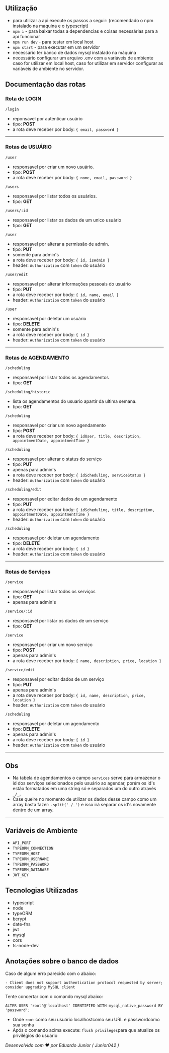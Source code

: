 ## **Utilização**
 - para utilizar a api execute os passos a seguir: (recomendado o npm instalado na maquina e o typescript)
 - ``npm i`` - para baixar todas a dependencias e coisas necessárias para a api funcionar
 - ``npm run dev`` - para testar em local host
 - ``npm start`` - para executar em um servidor
 - necessário ter banco de dados mysql instalado na máquina
 - necessário configurar um arquivo .env com a variáveis de ambiente caso for utilizar em local host, caso for utilizar em servidor configurar as variáveis de ambiente no servidor.

## **Documentação das rotas**

### Rota de **LOGIN**

`/login`
- reponsavel por autenticar usuário
- tipo: **POST**
- a rota deve receber por body: `{ email, password }`

---

### Rotas de **USUÁRIO**

`/user`
- responsavel por criar um novo usuário.
- tipo: **POST**
- a rota deve receber por body: `{ nome, email, password }`

`/users`
- responsavel por listar todos os usuários.
- tipo: **GET**

`/users/:id`
- responsavel por listar os dados de um unico usuário
- tipo: **GET**

`/user`
- responsavel por alterar a permissão de admin.
- tipo: **PUT**
- somente para admin's
- a rota deve receber por body: `{ id, isAdmin }`
- header: `Authorization` com `token` do usuário

`/user/edit`
- responsavel por alterar informações pessoais do usuário
- tipo: **PUT**
- a rota deve receber por body: `{ id, name, email }`
- header: `Authorization` com `token` do usuário

`/user`
- responsavel por deletar um usuário
- tipo: **DELETE**
- somente para admin's
- a rota deve receber por body: `{ id }`
- header: `Authorization` com `token` do usuário

---

### Rotas de **AGENDAMENTO**

`/scheduling`
- responsavel por listar todos os agendamentos
- tipo: **GET**

`/scheduling/historic`
- lista os agendamentos do usuario apartir da ultima semana.
- tipo: **GET**

`/scheduling`
- responsavel por criar um novo agendamento
- tipo: **POST**
- a rota deve receber por body: `{ idUser, title, description, appointmentDate, appointmentTime }`

`/scheduling`
- responsavel por alterar o status do serviço
- tipo: **PUT**
- apenas para admin's
- a rota deve receber por body: `{ idScheduling, serviceStatus }`
- header: `Authorization` com `token` do usuário

`/scheduling/edit`
- responsavel por editar dados de um agendamento
- tipo: **PUT**
- a rota deve receber por body: `{ idScheduling, title, description, appointmentDate, appointmentTime }`
- header: `Authorization` com `token` do usuário

`/scheduling`
- responsavel por deletar um agendamento
- tipo: **DELETE**
- a rota deve receber por body: `{ id }`
- header: `Authorization` com `token` do usuário

---
### Rotas de **Serviços**

`/service`
- responsavel por listar todos os serviços
- tipo: **GET**
- apenas para admin's

`/service/:id`
- responsavel por listar os dados de um serviço
- tipo: **GET**

`/service`
- responsavel por criar um novo serviço
- tipo: **POST**
- apenas para admin's
- a rota deve receber por body: `{ name, description, price, location }`

`/service/edit`
- responsavel por editar dados de um serviço
- tipo: **PUT**
- apenas para admin's
- a rota deve receber por body: `{ id, name, description, price, location }`
- header: `Authorization` com `token` do usuário

`/scheduling`
- responsavel por deletar um agendamento
- tipo: **DELETE**
- apenas para admin's
- a rota deve receber por body: `{ id }`
- header: `Authorization` com `token` do usuário

---
## **Obs**
 - Na tabela de agendamentos o campo ``services`` serve para armazenar o id dos serviços selecionados pelo usuário ao agendar, porém os id's estão formatados em uma string só e separados um do outro através ``_/_``.
 - Case queire no momento de utilizar os dados desse campo como um array basta fazer: ``.split('_/_')`` e isso irá separar os id's novamente dentro de um array.

---

## **Variáveis de Ambiente**
- `API_PORT`
- `TYPEORM_CONNECTION`
- `TYPEORM_HOST`
- `TYPEORM_USERNAME`
- `TYPEORM_PASSWORD`
- `TYPEORM_DATABASE`
- `JWT_KEY`

## **Tecnologias Utilizadas**
- typescript
- node
- typeORM
- bcrypt
- date-fns
- jwt
- mysql
- cors
- ts-node-dev

## **Anotações sobre o banco de dados**

Caso de algum erro parecido com o abaixo:
    
    - Client does not support authentication protocol requested by server; consider upgrading MySQL client
Tente concertar com o comando mysql abaixo:

```ALTER USER 'root'@'localhost' IDENTIFIED WITH mysql_native_password BY 'password';```
    
- Onde ```root``` como seu usuário localhostcomo seu URL e passwordcomo sua senha
- Após o comando acima execute: ```flush privileges```para que atualize os privilégios do usuario

_Desenvolvido com ❤ por Eduardo Junior ( Junior042 )_
